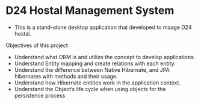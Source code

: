 # D24 Hostal Management System

- This is a stand-alone desktop application that developed to maage D24 hostal.

Objectives of this project 

- Understand what ORM is and utilize the concept to develop applications.
- Understand Entity mapping and create relations with each entity.
- Understand the difference between Native Hibernate, and JPA hibernates with methods and their usage.
- Understand how Hibernate entities work in the application context.
- Understand the Object’s life cycle when using objects for the persistence process 

